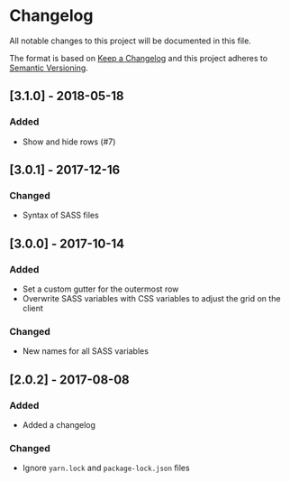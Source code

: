 # Changelog

All notable changes to this project will be documented in this file.

The format is based on [Keep a Changelog](http://keepachangelog.com/en/1.0.0/) and this project adheres to [Semantic Versioning](http://semver.org/spec/v2.0.0.html).

## [3.1.0] - 2018-05-18

### Added

- Show and hide rows (#7)

## [3.0.1] - 2017-12-16

### Changed

- Syntax of SASS files

## [3.0.0] - 2017-10-14

### Added

- Set a custom gutter for the outermost row
- Overwrite SASS variables with CSS variables to adjust the grid on the client

### Changed

- New names for all SASS variables

## [2.0.2] - 2017-08-08

### Added

- Added a changelog

### Changed

- Ignore `yarn.lock` and `package-lock.json` files